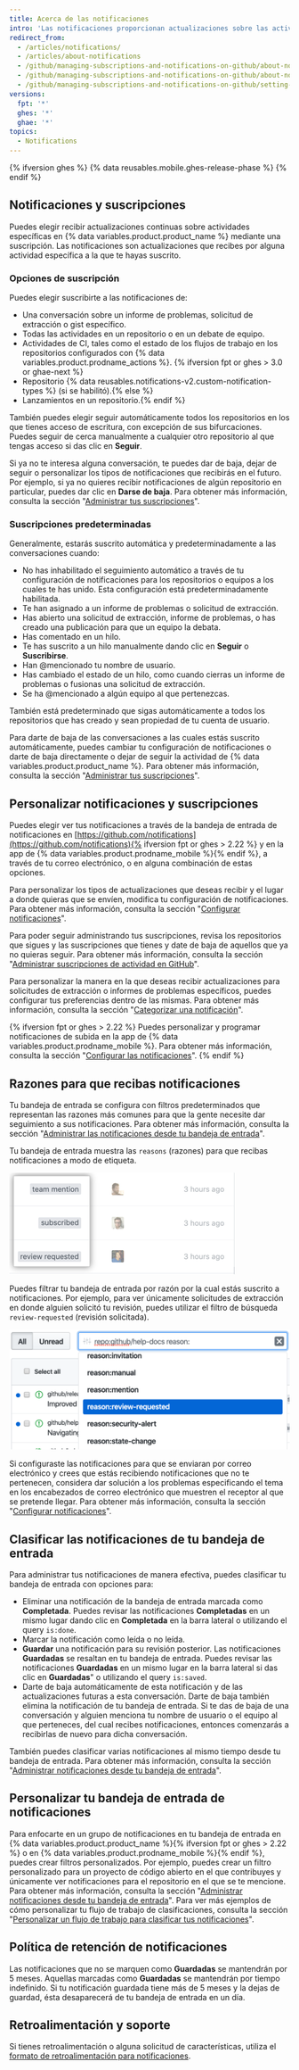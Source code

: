 ```yaml
---
title: Acerca de las notificaciones
intro: 'Las notificaciones proporcionan actualizaciones sobre las actividades de {% data variables.product.product_name %} a las que te hayas suscrito. Puedes utilizar la bandeja de notificaciones para personalizar, clasificar y administrar tus actualizaciones.'
redirect_from:
  - /articles/notifications/
  - /articles/about-notifications
  - /github/managing-subscriptions-and-notifications-on-github/about-notifications-beta
  - /github/managing-subscriptions-and-notifications-on-github/about-notifications
  - /github/managing-subscriptions-and-notifications-on-github/setting-up-notifications/about-notifications
versions:
  fpt: '*'
  ghes: '*'
  ghae: '*'
topics:
  - Notifications
---
```


{% ifversion ghes %}
{% data reusables.mobile.ghes-release-phase %}
{% endif %}

## Notificaciones y suscripciones

Puedes elegir recibir actualizaciones continuas sobre actividades específicas en {% data variables.product.product_name %} mediante una suscripción. Las notificaciones son actualizaciones que recibes por alguna actividad específica a la que te hayas suscrito.

### Opciones de suscripción

Puedes elegir suscribirte a las notificaciones de:
- Una conversación sobre un informe de problemas, solicitud de extracción o gist específico.
- Todas las actividades en un repositorio o en un debate de equipo.
- Actividades de CI, tales como el estado de los flujos de trabajo en los repositorios configurados con {% data variables.product.prodname_actions %}. {% ifversion fpt or ghes > 3.0 or ghae-next %}
- Repositorio {% data reusables.notifications-v2.custom-notification-types %} (si se habilitó).{% else %}
- Lanzamientos en un repositorio.{% endif %}

También puedes elegir seguir automáticamente todos los repositorios en los que tienes acceso de escritura, con excepción de sus bifurcaciones. Puedes seguir de cerca manualmente a cualquier otro repositorio al que tengas acceso si das clic en **Seguir**.

Si ya no te interesa alguna conversación, te puedes dar de baja, dejar de seguir o personalizar los tipos de notificaciones que recibirás en el futuro. Por ejemplo, si ya no quieres recibir notificaciones de algún repositorio en particular, puedes dar clic en **Darse de baja**. Para obtener más información, consulta la sección "[Administrar tus suscripciones](/github/managing-subscriptions-and-notifications-on-github/managing-your-subscriptions)".

### Suscripciones predeterminadas

Generalmente, estarás suscrito automática y predeterminadamente a las conversaciones cuando:
- No has inhabilitado el seguimiento automático a través de tu configuración de notificaciones para los repositorios o equipos a los cuales te has unido. Esta configuración está predeterminadamente habilitada.
- Te han asignado a un informe de problemas o solicitud de extracción.
- Has abierto una solicitud de extracción, informe de problemas, o has creado una publicación para que un equipo la debata.
- Has comentado en un hilo.
- Te has suscrito a un hilo manualmente dando clic en **Seguir** o **Suscribirse**.
- Han @mencionado tu nombre de usuario.
- Has cambiado el estado de un hilo, como cuando cierras un informe de problemas o fusionas una solicitud de extracción.
- Se ha @mencionado a algún equipo al que pertenezcas.

También está predeterminado que sigas automáticamente a todos los repositorios que has creado y sean propiedad de tu cuenta de usuario.

Para darte de baja de las conversaciones a las cuales estás suscrito automáticamente, puedes cambiar tu configuración de notificaciones o darte de baja directamente o dejar de seguir la actividad de {% data variables.product.product_name %}. Para obtener más información, consulta la sección "[Administrar tus suscripciones](/github/managing-subscriptions-and-notifications-on-github/managing-your-subscriptions)".

## Personalizar notificaciones y suscripciones

Puedes elegir ver tus notificaciones a través de la bandeja de entrada de notificaciones en [https://github.com/notifications](https://github.com/notifications){% ifversion fpt or ghes > 2.22 %} y en la app de {% data variables.product.prodname_mobile %}{% endif %}, a través de tu correo electrónico, o en alguna combinación de estas opciones.

Para personalizar los tipos de actualizaciones que deseas recibir y el lugar a donde quieras que se envíen, modifica tu configuración de notificaciones. Para obtener más información, consulta la sección "[Configurar notificaciones](/github/managing-subscriptions-and-notifications-on-github/configuring-notifications)".

Para poder seguir administrando tus suscripciones, revisa los repositorios que sigues y las suscripciones que tienes y date de baja de aquellos que ya no quieras seguir. Para obtener más información, consulta la sección "[Administrar suscripciones de actividad en GitHub](/github/managing-subscriptions-and-notifications-on-github/managing-subscriptions-for-activity-on-github)".

Para personalizar la manera en la que deseas recibir actualizaciones para solicitudes de extracción o informes de problemas específicos, puedes configurar tus preferencias dentro de las mismas. Para obtener más información, consulta la sección "[Categorizar una notificación](/github/managing-subscriptions-and-notifications-on-github/triaging-a-single-notification#customizing-when-to-receive-future-updates-for-an-issue-or-pull-request)".

{% ifversion fpt or ghes > 2.22 %}
Puedes personalizar y programar notificaciones de subida en la app de {% data variables.product.prodname_mobile %}. Para obtener más información, consulta la sección "[Configurar las notificaciones](/github/managing-subscriptions-and-notifications-on-github/configuring-notifications#managing-your-notification-settings-with-github-for-mobile)".
{% endif %}

## Razones para que recibas notificaciones

Tu bandeja de entrada se configura con filtros predeterminados que representan las razones más comunes para que la gente necesite dar seguimiento a sus notificaciones. Para obtener más información, consulta la sección "[Administrar las notificaciones desde tu bandeja de entrada](/github/managing-subscriptions-and-notifications-on-github/managing-notifications-from-your-inbox#default-notification-filters)".

Tu bandeja de entrada muestra las `reasons` (razones) para que recibas notificaciones a modo de etiqueta.

![Etiquetas de razones en la bandeja de entrada](/assets/images/help/notifications-v2/reasons-as-labels-in-inbox.png)

Puedes filtrar tu bandeja de entrada por razón por la cual estás suscrito a notificaciones. Por ejemplo, para ver únicamente solicitudes de extracción en donde alguien solicitó tu revisión, puedes utilizar el filtro de búsqueda `review-requested` (revisión solicitada).

![Filtrar notificaciones por revisión de la razón solicitada](/assets/images/help/notifications-v2/review-requested-reason.png)

Si configuraste las notificaciones para que se enviaran por correo electrónico y crees que estás recibiendo notificaciones que no te pertenecen, considera dar solución a los problemas especificando el tema en los encabezados de correo electrónico que muestren el receptor al que se pretende llegar. Para obtener más información, consulta la sección "[Configurar notificaciones](/github/managing-subscriptions-and-notifications-on-github/configuring-notifications#filtering-email-notifications)".

## Clasificar las notificaciones de tu bandeja de entrada

Para administrar tus notificaciones de manera efectiva, puedes clasificar tu bandeja de entrada con opciones para:
- Eliminar una notificación de la bandeja de entrada marcada como **Completada**. Puedes revisar las notificaciones **Completadas** en un mismo lugar dando clic en **Completada** en la barra lateral o utilizando el query `is:done`.
- Marcar la notificación como leída o no leída.
- **Guardar** una notificación para su revisión posterior. Las notificaciones **Guardadas** se resaltan en tu bandeja de entrada. Puedes revisar las notificaciones **Guardadas** en un mismo lugar en la barra lateral si das clic en **Guardadas**" o utilizando el query `is:saved`.
- Darte de baja automáticamente de esta notificación y de las actualizaciones futuras a esta conversación. Darte de baja también elimina la notificación de tu bandeja de entrada. Si te das de baja de una conversación y alguien menciona tu nombre de usuario o el equipo al que perteneces, del cual recibes notificaciones, entonces comenzarás a recibirlas de nuevo para dicha conversación.

También puedes clasificar varias notificaciones al mismo tiempo desde tu bandeja de entrada. Para obtener más información, consulta la sección "[Administrar notificaciones desde tu bandeja de entrada](/github/managing-subscriptions-and-notifications-on-github/managing-notifications-from-your-inbox#triaging-multiple-notifications-at-the-same-time)".

## Personalizar tu bandeja de entrada de notificaciones

Para enfocarte en un grupo de notificaciones en tu bandeja de entrada en {% data variables.product.product_name %}{% ifversion fpt or ghes > 2.22 %} o en {% data variables.product.prodname_mobile %}{% endif %}, puedes crear filtros personalizados. Por ejemplo, puedes crear un filtro personalizado para un proyecto de código abierto en el que contribuyes y únicamente ver notificaciones para el repositorio en el que se te mencione. Para obtener más información, consulta la sección "[Administrar notificaciones desde tu bandeja de entrada](/github/managing-subscriptions-and-notifications-on-github/managing-notifications-from-your-inbox)". Para ver más ejemplos de cómo personalizar tu flujo de trabajo de clasificaciones, consulta la sección "[Personalizar un flujo de trabajo para clasificar tus notificaciones](/github/managing-subscriptions-and-notifications-on-github/customizing-a-workflow-for-triaging-your-notifications)".

## Política de retención de notificaciones

Las notificaciones que no se marquen como **Guardadas** se mantendrán por 5 meses. Aquellas marcadas como **Guardadas** se mantendrán por tiempo indefinido. Si tu notificación guardada tiene más de 5 meses y la dejas de guardad, ésta desaparecerá de tu bandeja de entrada en un día.

## Retroalimentación y soporte

Si tienes retroalimentación o alguna solicitud de características, utiliza el [formato de retroalimentación para notificaciones](https://support.github.com/contact/feedback?contact%5Bcategory%5D=notifications&contact%5Bsubject%5D=Product+feedback).
